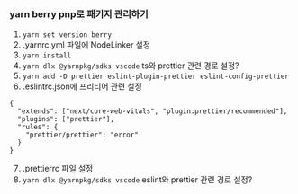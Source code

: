 ### yarn berry pnp로 패키지 관리하기
1. `yarn set version berry`
2. .yarnrc.yml 파일에 NodeLinker 설정
3. `yarn install`
4. `yarn dlx @yarnpkg/sdks vscode` ts와 prettier 관련 경로 설정?
5. `yarn add -D prettier eslint-plugin-prettier eslint-config-prettier`
6. .eslintrc.json에 프리티어 관련 설정
```
{
  "extends": ["next/core-web-vitals", "plugin:prettier/recommended"],
  "plugins": ["prettier"],
  "rules": {
    "prettier/prettier": "error"
  }
}
```
7. .prettierrc 파일 설정
8. `yarn dlx @yarnpkg/sdks vscode` eslint와 prettier 관련 경로 설정?
